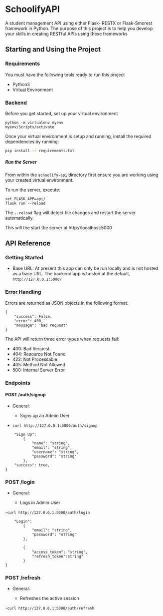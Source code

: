 # SchoolifyAPI
A student management API using either Flask- RESTX or Flask-Smorest framework in Python. The purpose of this project is to help you develop your skills in creating RESTful APIs using these frameworks


## Starting and Using the Project
### Requirements
You must have the following tools ready to run this project
- Python3
- Virtual Environment

### Backend

Before you get started, set up your virtual environment

```
python -m virtualenv myenv
myenv/Scripts/activate
```
Once your virtual environment is setup and running, install the required dependencies by running:

```bash
pip install -r requirements.txt
```

##### Run the Server
From within the `schoolify-api` directory first ensure you are working using your created virtual environment.

To run the server, execute:

```
set FLASK_APP=api/
flask run --reload
```

The `--reload` flag will detect file changes and restart the server automatically.


This will the start the server at http://localhost:5000

## API Reference

### Getting Started
- Base URL: At present this app can only be run locally and is not hosted as a base URL. The backend app is hosted at the default, `http://127.0.0.1:5000/`


### Error Handling
Errors are returned as JSON objects in the following format:
```
{
    "success": False, 
    "error": 400,
    "message": "bad request"
}
```
The API will return three error types when requests fail:
- 400: Bad Request
- 404: Resource Not Found
- 422: Not Processable 
- 405: Method Not Allowed
- 500: Internal Server Error 

### Endpoints 
#### POST /auth/signup
- General:

    - Signs up an Admin User

- `curl http://127.0.0.1:5000/auth/signup`

``` {
    "Sign Up": 
        {
            "name": "string",
            "email": "string",
            "username": "string",
            "password": "string"
        },
    "success": true,
}

```
### POST /login
- General:

    - Logs in Admin User

-`curl http://127.0.0.1:5000/auth/login`

```{
    "Login":
        {
            "email": "string",
            "password": "string"
        },

        {
            "access_token": "string",
            "refresh_token":string"
        }
}
```

### POST /refresh
- General:

    - Refreshes the active session

-`curl http://127.0.0.1:5000/auth/refresh`

